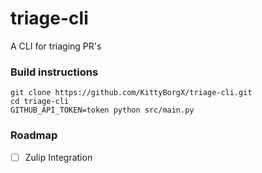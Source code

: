 # triage-cli
A CLI for triaging PR's

### Build instructions
```
git clone https://github.com/KittyBorgX/triage-cli.git
cd triage-cli
GITHUB_API_TOKEN=token python src/main.py
```

### Roadmap
- [ ] Zulip Integration